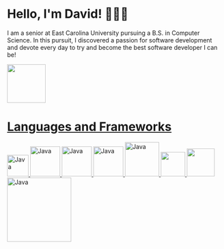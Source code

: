 # Hello, I'm David! 🧑🏻‍🦱

I am a senior at East Carolina University pursuing a B.S. in Computer Science. In this pursuit, I discovered a passion for software development and devote every day to try and become the best software developer I can be!

<div>
  <a href="https://www.linkedin.com/in/davidmjordan17/">
  <img src="https://encrypted-tbn0.gstatic.com/images?q=tbn:ANd9GcRokEYt0yyh6uNDKL8uksVLlhZ35laKNQgZ9g&s" width="90" />
</div>

# Languages and Frameworks
<div>
  <img src="https://upload.wikimedia.org/wikipedia/en/3/30/Java_programming_language_logo.svg" alt="Java" width="50"/> 
  <img src="https://upload.wikimedia.org/wikipedia/commons/thumb/c/c3/Python-logo-notext.svg/1869px-Python-logo-notext.svg.png" alt="Java" width="70" /> 
  <img src="https://upload.wikimedia.org/wikipedia/commons/1/19/C_Logo.png" alt="Java" width="70" /> 
  <img src="https://upload.wikimedia.org/wikipedia/commons/thumb/1/18/ISO_C%2B%2B_Logo.svg/1822px-ISO_C%2B%2B_Logo.svg.png" alt="Java" width="70" /> 
  <img src="https://upload.wikimedia.org/wikipedia/commons/thumb/6/61/HTML5_logo_and_wordmark.svg/2048px-HTML5_logo_and_wordmark.svg.png" alt="Java" width="80" />
  <img src="https://upload.wikimedia.org/wikipedia/commons/d/d5/CSS3_logo_and_wordmark.svg" width="57" /> 
  <img src="https://upload.wikimedia.org/wikipedia/commons/thumb/9/99/Unofficial_JavaScript_logo_2.svg/1024px-Unofficial_JavaScript_logo_2.svg.png" width="65" /> 
  <img src="https://upload.wikimedia.org/wikipedia/commons/8/87/Sql_data_base_with_logo.png" alt="Java" width="150" />
</div>
